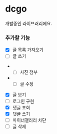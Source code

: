 # dcgo

개발중인 라이브러리에요.

### 추가할 기능
- [x] 글 목록 가져오기
- [ ] 글 쓰기
- - [ ] 사진 첨부
- - [ ] 글 수정
- [x] 글 보기
- [ ] 로그인 구현
- [x] 댓글 조회
- [x] 댓글 쓰기
- [ ] 마이너갤러리 차단
- [ ] 글 삭제
